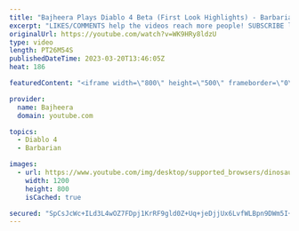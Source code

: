 ```yaml
---
title: "Bajheera Plays Diablo 4 Beta (First Look Highlights) - Barbarian Early Access Gameplay"
excerpt: "LIKES/COMMENTS help the videos reach more people! SUBSCRIBE lets you to see more content from me! CLICK THE BELL to ..."
originalUrl: https://youtube.com/watch?v=WK9HRy8ldzU
type: video
length: PT26M54S
publishedDateTime: 2023-03-20T13:46:05Z
heat: 186

featuredContent: "<iframe width=\"800\" height=\"500\" frameborder=\"0\" src=\"https://www.youtube.com/embed/WK9HRy8ldzU\" allow=\"accelerometer; autoplay; encrypted-media; gyroscope; picture-in-picture\" allowfullscreen></iframe>"

provider:
  name: Bajheera
  domain: youtube.com

topics:
  - Diablo 4
  - Barbarian

images:
  - url: https://www.youtube.com/img/desktop/supported_browsers/dinosaur.png
    width: 1200
    height: 800
    isCached: true

secured: "SpCsJcWc+ILd3L4wOZ7FDpj1KrRF9gld0Z+Uq+jeDjjUx6LvfWLBpn9DWm5I+vB0YK9c3RfkEerWqIqPrrq0vXigrGmyv/2/sswhI2amxGyVca4oYlF/EWASgQJ/CHVb7s/ciPxQBx6dt6oNHMR0z6jOkJ15NnfDhvSAKgFXQYHtCtOppfEaSVXlPlf9bm5LGE4IbOnYdSERgZ9mZK5OaNV8MEWuCDCAkJpkRL4JJCqRPaDLb07dmP2Bxc4n85mHDtGc3xDEGIdkbJfEyVZpkejskMp0BdAawszGa4IjXoehBR9I6eIT6DeLYrObC+826eBoQgpjadH/in8QGYY/Ak0p6bsJmjIri5Tflew2KAg9SCVR6VTVuji/GMgM+zHmINMPw+LSmNwR22UHfRm6eQ==;mJ4qkQQwvbLPP/7q9JfNJA=="
---
```



